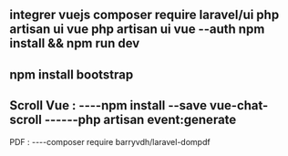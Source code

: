 integrer vuejs
composer require laravel/ui
php artisan ui vue
php artisan ui vue --auth
npm install && npm run dev
----
npm install bootstrap
----
Scroll Vue :
----npm install --save vue-chat-scroll
------php artisan event:generate
----
PDF :
----composer require barryvdh/laravel-dompdf











